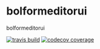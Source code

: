 # bolformeditorui
bolformeditorui

[![travis build](https://img.shields.io/travis/minicast/bolformeditorui.svg?style=flat-square)](https://travis-ci.org/minicast/bolformeditorui)
[![codecov coverage]( 	https://img.shields.io/codecov/c/github/minicast/bolformeditorui.svg?style=flat-square)](http://codecov.io/minicast/bolformeditorui)
<!-- [![version](https://img.shields.io/npm/v/minicast/bolformeditorui.svg?style=flat-square)](https://www.npmjs.com/package/bolformeditorui)
[![downloads](https://img.shields.io/npm/dm/minicast/bolformeditorui.svg?style=flat-square)](https://www.npmjs.com/package/bolformeditorui)
[![MIT License](https://img.shields.io/npm/l/minicast/bolformeditorui.svg?style=flat-square)](http://opensource.org/licenses/MIT) -->
